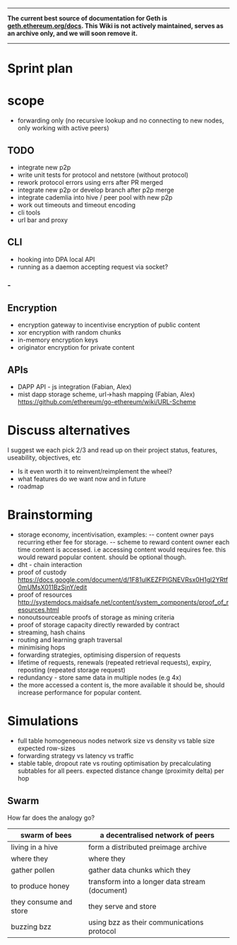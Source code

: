 ***

**The current best source of documentation for Geth is [geth.ethereum.org/docs](https://geth.ethereum.org/docs/). This Wiki is not actively maintained, serves as an archive only, and we will soon remove it.**

***

# Sprint plan

# scope
- forwarding only (no recursive lookup and no connecting to new nodes, only working with active peers)

## TODO

- integrate new p2p
- write unit tests for protocol and netstore (without protocol)
- rework protocol errors using errs after PR merged
- integrate new p2p or develop branch after p2p merge
- integrate cademlia into hive / peer pool with new p2p
- work out timeouts and timeout encoding
- cli tools
- url bar and proxy

## CLI 
- hooking into DPA local API
- running as a daemon accepting request via socket?

### - 
## Encryption
- encryption gateway to incentivise encryption of public content
- xor encryption with random chunks
- in-memory encryption keys
- originator encryption for private content 


## APIs
- DAPP API - js integration (Fabian, Alex)
- mist dapp storage scheme, url->hash mapping (Fabian, Alex) https://github.com/ethereum/go-ethereum/wiki/URL-Scheme

# Discuss alternatives 

I suggest we each pick 2/3 and read up on their project status, features, useability, objectives, etc 
- Is it even worth it to reinvent/reimplement the wheel?
- what features do we want now and in future
- roadmap 

# Brainstorming

- storage economy, incentivisation, examples:
-- content owner pays recurring ether fee for storage.
-- scheme to reward content owner each time content is accessed. i.e accessing content would requires fee. this would reward popular content. should be optional though.
- dht  - chain interaction
- proof of custody https://docs.google.com/document/d/1F81ulKEZFPIGNEVRsx0H1gl2YRtf0mUMsX011BzSjnY/edit
- proof of resources http://systemdocs.maidsafe.net/content/system_components/proof_of_resources.html
- nonoutsourceable proofs of storage as mining criteria 
- proof of storage capacity directly rewarded by contract
- streaming, hash chains 
- routing and learning graph traversal
- minimising hops
- forwarding strategies, optimising dispersion of requests 
- lifetime of requests, renewals (repeated retrieval requests), expiry, reposting (repeated storage request)
- redundancy - store same data in multiple nodes (e.g 4x)
- the more accessed a content is, the more available it should be, should increase performance for popular content.

# Simulations

- full table homogeneous nodes network size vs density vs table size expected row-sizes 
- forwarding strategy vs latency vs traffic
- stable table, dropout rate vs routing optimisation by precalculating subtables for all peers. expected distance change (proximity delta) per hop


## Swarm

How far does the analogy go?
    
swarm of bees | a decentralised network of peers
-------|------------
living in a hive | form a distributed preimage archive
where they | where they
gather pollen | gather data chunks which they 
to produce honey | transform into a longer data stream (document)
they consume and store |  they serve and store  
buzzing bzz | using bzz as their communications protocol

